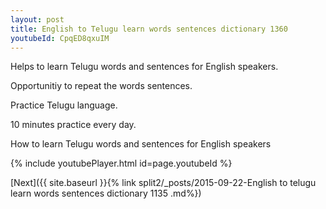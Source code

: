 ```yaml
---
layout: post
title: English to Telugu learn words sentences dictionary 1360 
youtubeId: CpqED8qxuIM
---
```

 
 
Helps to learn Telugu words and sentences for English speakers.

Opportunitiy to repeat the words sentences. 

Practice Telugu language. 
 
10 minutes practice every day. 
 
How to learn Telugu words and sentences for English speakers 
 
{% include youtubePlayer.html id=page.youtubeId %}
 
 
[Next]({{ site.baseurl }}{% link  split2/_posts/2015-09-22-English to telugu learn words sentences dictionary 1135 .md%})
 
